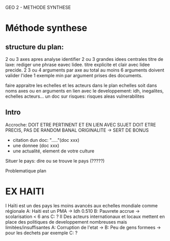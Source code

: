 GEO 2 -  METHODE SYNTHESE

# Méthode synthese

## structure du plan:
 2 ou 3 axes
    apres analyse identifier 2 ou 3 grandes idees centrales
    titre de laxe: rediger une phrase eavec lidee.
    titre explicite et clair avec lidee precide.
 2 3 ou 4 arguments par axe 
    au total au moins 6 arguments
    doivent valider l'idee
 1 exemple min par argument
    prises des documents.

faire appraitre les echelles et les acteurs dans le plan
echelles soit dans noms axes ou en arguments
en lien avec le developpement: idh, inegalites, echelles acteurs...
un doc sur risques: risques aleas vulnerabilites 

## Intro
Accroche:
   DOIT ETRE PERTINENT ET EN LIEN AVEC SUJET
   DOIT ETRE PRECIS, PAS DE RANDOM BANAL
   ORIGINALITE
   -> SERT DE BONUS
- citation dun doc: "....."(doc xxx)
- une donnee (doc xxx)
- une actualité, element de votre culture

Situer le pays:
   dire ou se trouve le pays (?????)

Problematique
plan


# EX HAITI
I Haïti est un des pays les moins avancés aux echelles mondiale comme régionale
    A: Haiti est un PMA -> Idh 0.510
    B: Pauvrete accrue -> scolarisation < 6 ans
    C: ?
II Des acteurs internationaux et locaux mettent en place des politiques de developpement nombreuses mais limitées/insuffisantes
    A: Corruption de l'etat -> 
    B: Peu de gens formees -> pour les dechets par exemple
    C: ?